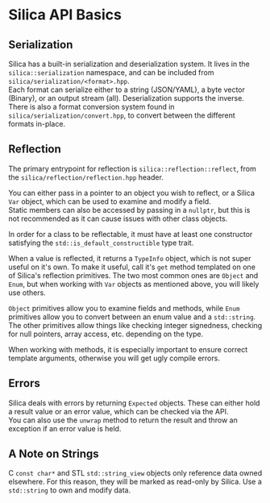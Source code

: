 # Silica API Basics

## Serialization
Silica has a built-in serialization and deserialization system. It lives in the `silica::serialization` namespace, and can be included from `silica/serialization/<format>.hpp`.  
Each format can serialize either to a string (JSON/YAML), a byte vector (Binary), or an output stream (all). Deserialization supports the inverse.  
There is also a format conversion system found in `silica/serialization/convert.hpp`, to convert between the different formats in-place.

## Reflection
The primary entrypoint for reflection is `silica::reflection::reflect`, from the `silica/reflection/reflection.hpp` header.  

You can either pass in a pointer to an object you wish to reflect, or a Silica `Var` object, which can be used to examine and modify a field.  
Static members can also be accessed by passing in a `nullptr`, but this is not recommended as it can cause issues with other class objects.  

In order for a class to be reflectable, it must have at least one constructor satisfying the  `std::is_default_constructible` type trait.  

When a value is reflected, it returns a `TypeInfo` object, which is not super useful on it's own.
To make it useful, call it's `get` method templated on one of Silica's reflection primitives.  The two most common ones are `Object` and `Enum`, but when working with `Var` objects as mentioned above, you will likely use others.  

`Object` primitives allow you to examine fields and methods, while `Enum` primitives allow you to convert between an enum value and a `std::string`.   The other primitives allow things like checking integer signedness, checking for null pointers, array access, etc. depending on the type.  

When working with methods, it is especially important to ensure correct template arguments, otherwise you will get ugly compile errors.

## Errors
Silica deals with errors by returning `Expected` objects. These can either hold a result value or an error value, which can be checked via the API.  
You can also use the `unwrap` method to return the result and throw an exception if an error value is held.

## A Note on Strings
C `const char*` and STL `std::string_view` objects only reference data owned elsewhere. For this reason, they will be marked as read-only by Silica. Use a `std::string` to own and modify data.
